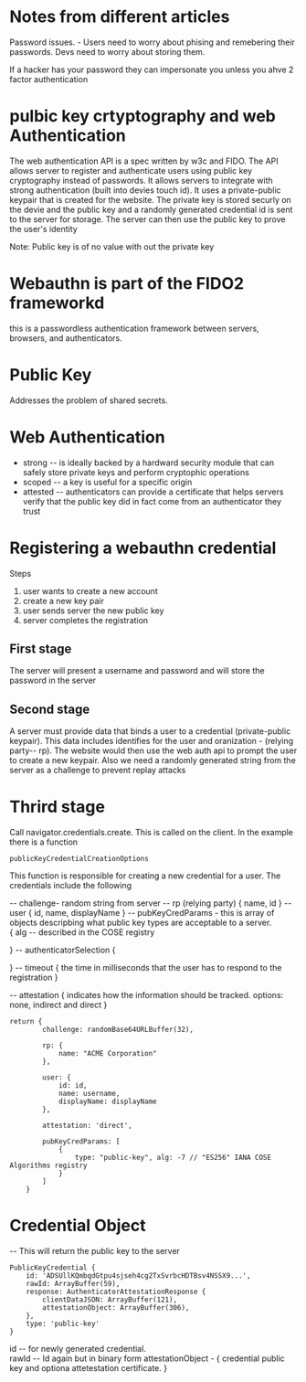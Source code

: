 # Notes from different articles

Password issues. - Users need to worry about phising and remebering their passwords.  Devs need to worry about storing them.

If a hacker has your password they can impersonate you unless you ahve 2 factor authentication

# pulbic key crtyptography and web Authentication
The web authentication API is a spec written by w3c and FIDO.  The API allows server to register and authenticate users using public key cryptography instead of passwords.  It allows servers to integrate with strong authentication (built into devies touch id).  It uses a private-public keypair that is created for the website.  The private key is stored securly on the devie and the public key and a randomly generated credential id is sent to the server for storage.  The server can then use the public key to prove the user's identity

Note: Public key is of no value with out the private key

# Webauthn is part of the FIDO2 frameworkd 
this is a passwordless authentication framework between servers, browsers, and authenticators.  

# Public Key
Addresses the problem of shared secrets.  

# Web Authentication 
- strong -- is ideally backed by a hardward security module that can safely store private keys and perform cryptophic operations 
- scoped -- a key is useful for a specific origin
- attested -- authenticators can provide a certificate that helps servers verify that the public key did in fact come from an authenticator they trust

# Registering a webauthn credential
Steps
1. user wants to create a new account
2. create a new key pair
3. user sends server the new public key
4. server completes the registration


## First stage 
The server will present a username and password and will store the password in the server

## Second stage
A server must provide data that binds a user to a credential (private-public keypair).  This data includes identifies for the user and oranization - (relying party-- rp).  The website would then use the web auth api to prompt the user to create a new keypair.  Also we need a randomly generated string from the server as a challenge to prevent replay attacks

# Thrird stage
Call navigator.credentials.create.  This is called on the client.  In the example there is a function
```
publicKeyCredentialCreationOptions
```

This function is responsible for creating a new credential for a user.  The credentials include the following

-- challenge- random string from server
-- rp (relying party) {
    name,
    id
}
-- user {
    id,
    name,
    displayName
}
-- pubKeyCredParams - this is array of objects descripbing what public key types are acceptable to a server.  
{
    alg -- described in the COSE registry

}
-- authenticatorSelection {

}
-- timeout {
    the time in milliseconds that the user has to respond to the registration
}

-- attestation {
    indicates how the information should be tracked.  options: none, indirect and direct
}

```
return {
        challenge: randomBase64URLBuffer(32),

        rp: {
            name: "ACME Corporation"
        },

        user: {
            id: id,
            name: username,
            displayName: displayName
        },

        attestation: 'direct',

        pubKeyCredParams: [
            {
                type: "public-key", alg: -7 // "ES256" IANA COSE Algorithms registry
            }
        ]
    }
```

# Credential Object
-- This will return the public key to the server

```
PublicKeyCredential {
    id: 'ADSUllKQmbqdGtpu4sjseh4cg2TxSvrbcHDTBsv4NSSX9...',
    rawId: ArrayBuffer(59),
    response: AuthenticatorAttestationResponse {
        clientDataJSON: ArrayBuffer(121),
        attestationObject: ArrayBuffer(306),
    },
    type: 'public-key'
}
```

id -- for newly generated credential.  
rawId -- Id again but in binary form
attestationObject - {
    credential public key and optiona attetestation certificate.
}